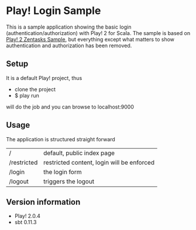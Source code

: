 # Play! Login Sample

This is a sample application showing the basic login (authentication/authorization) with Play! 2 for Scala. The sample is based on [Play! 2 Zentasks Sample](https://github.com/playframework/Play20/tree/master/samples/scala/zentasks), but everything except what matters to show authentication and authorization has been removed.

## Setup

It is a default Play! project, thus

* clone the project
* $ play run 

will do the job and you can browse to localhost:9000

## Usage

The application is structured straight forward

<table>
  <tr>
    <td>/</td>
    <td>default, public index page</td>
  </tr>
  <tr>
    <td>/restricted</td>
    <td>restricted content, login will be enforced</td>
  </tr>
  <tr>
    <td>/login</td>
    <td>the login form</td>
  </tr>
  <tr>
    <td>/logout</td>
    <td>triggers the logout</td>
  </tr>
</table>

## Version information

* Play! 2.0.4
* sbt 0.11.3